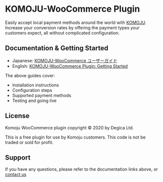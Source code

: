 # KOMOJU-WooCommerce Plugin

Easily accept local payment methods around the world with [KOMOJU](https://komoju.com/). Increase your conversion rates by offering the payment types your customers expect, all without complicated configuration.

## Documentation & Getting Started

- Japanese: [KOMOJU-WooCommerce ユーザーガイド](https://tech.degica.com/komoju-woocommerce/user_guide/getting_started/)
- English: [KOMOJU-WooCommerce Plugin: Getting Started](https://tech.degica.com/komoju-woocommerce/en/user_guide/getting_started/)

The above guides cover:
- Installation instructions
- Configuration steps
- Supported payment methods
- Testing and going live

## License

Komoju WooCommerce plugin copyright © 2020 by Degica Ltd.

This is a free plugin for use by Komoju customers. This code is not be traded or sold for profit.

## Support

If you have any questions, please refer to the documentation links above, or [contact us](https://en.komoju.com/contact-us/)